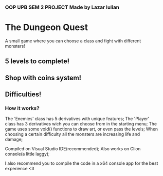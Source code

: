  ### OOP UPB SEM 2 PROJECT Made by Lazar Iulian
 
# The Dungeon Quest

A small game where you can choose a class and fight with different monsters!
##  5 levels to complete!
## Shop with coins system!
## Difficulties!

### How it works?

The 'Enemies' class has 5 derivatives with unique features;
The 'Player' class has 3 derivatives wich you can choose from in the starting menu;
The game uses some void() functions to draw art, or even pass the levels;
When choosing a certain difficulty all the monsters are increasing life and damage;

Compiled on Visual Studio IDE(recommended);
Also works on Clion console(a little laggy);

I also recommend you to compile the code in a x64 console app for the best experience <3

